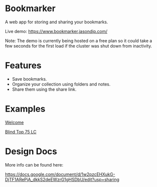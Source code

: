 # Bookmarker

A web app for storing and sharing your bookmarks.

Live demo: https://www.bookmarker.jasondip.com/

Note: The demo is currently being hosted on a free plan so it could take a few seconds for the first load if the cluster was shut down from inactivity.

# Features

-   Save bookmarks.
-   Organize your collection using folders and notes.
-   Share them using the share link.

# Examples

[Welcome](https://www.bookmarker.jasondip.com/share/5ee042cdabff530017a58844)

[Blind Top 75 LC](https://www.bookmarker.jasondip.com/share/5ee08f0058149d00174ef1dc)

# Design Docs

More info can be found here:

https://docs.google.com/document/d/1w2pzcEHXukG-DjTF1ARePjA_dkkS2deEWzrG1gHSDbU/edit?usp=sharing
